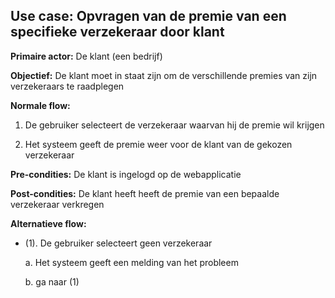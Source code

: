## Use case: Opvragen van de premie van een specifieke verzekeraar door klant

**Primaire actor:** De klant (een bedrijf)

**Objectief:** De klant moet in staat zijn om de verschillende premies van zijn verzekeraars te raadplegen

**Normale flow:**


1. De gebruiker selecteert de verzekeraar waarvan hij de premie wil krijgen

2. Het systeem geeft de premie weer voor de klant van de gekozen verzekeraar


**Pre-condities:** De klant is ingelogd op de webapplicatie

**Post-condities:** De klant heeft heeft de premie van een bepaalde verzekeraar verkregen

**Alternatieve flow:**

* (1). De gebruiker selecteert geen verzekeraar

  a. Het systeem geeft een melding van het probleem
  
  b. ga naar (1)
